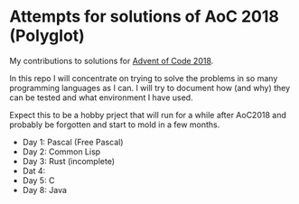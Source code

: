 # Attempts for solutions of AoC 2018 (Polyglot)

My contributions to solutions for [Advent of Code 2018](https://adventofcode.com).

In this repo I will concentrate on trying to solve the problems in so many
programming languages as I can. I will try to document how (and why) they can
be tested and what environment I have used.

Expect this to be a hobby prject that will run for a while after AoC2018 and 
probably be forgotten and start to mold in a few months.

* Day  1: Pascal (Free Pascal)
* Day  2: Common Lisp
* Day  3: Rust (incomplete)
* Dat  4:
* Day  5: C
* Day  8: Java